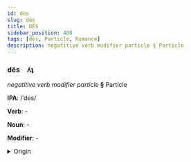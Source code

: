```yaml
---
id: dës
slug: dës
title: DËS
sidebar_position: 480
tags: [dës, Particle, Romance]
description: negatitive verb modifier particle § Particle
---
```


### dës&emsp;<span kind="abugida">ʌ́ʇ</span>

*negatitive verb modifier particle* **§** Particle

**IPA**: /ˈdes/

**Verb**: -

**Noun**: -

**Modifier**: -

<details>
    <summary>Origin</summary>
    Portuguese des- /des/<br/>
    <em>Romance Language Family</em>
</details>
